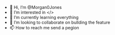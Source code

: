 - 👋 Hi, I’m @Morgan0Jones
- 👀 I’m interested in </>
- 🌱 I’m currently learning everything
- 💞️ I’m looking to collaborate on bullding the feature
- 📫 How to reach me send a pegion

<!---
Morgan0Jones/Morgan0Jones is a ✨ special ✨ repository because its `README.md` (this file) appears on your GitHub profile.
You can click the Preview link to take a look at your changes.
--->
